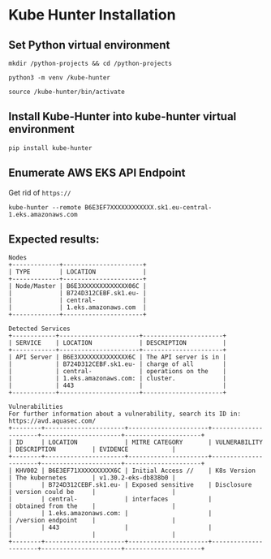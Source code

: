 # Kube Hunter Installation
## Set Python virtual environment

    mkdir /python-projects && cd /python-projects

    python3 -m venv /kube-hunter

    source /kube-hunter/bin/activate

## Install Kube-Hunter into kube-hunter virtual environment

    pip install kube-hunter

## Enumerate AWS EKS API Endpoint 
Get rid of ```https://```

    kube-hunter --remote B6E3EF7XXXXXXXXXXXX.sk1.eu-central-1.eks.amazonaws.com

## Expected results:

```
Nodes
+-------------+----------------------+
| TYPE        | LOCATION             |
+-------------+----------------------+
| Node/Master | B6E3XXXXXXXXXXXXX06C |
|             | B724D312CEBF.sk1.eu- |
|             | central-             |
|             | 1.eks.amazonaws.com  |
+-------------+----------------------+

Detected Services
+------------+----------------------+----------------------+
| SERVICE    | LOCATION             | DESCRIPTION          |
+------------+----------------------+----------------------+
| API Server | B6E3XXXXXXXXXXXXXX6C | The API server is in |
|            | B724D312CEBF.sk1.eu- | charge of all        |
|            | central-             | operations on the    |
|            | 1.eks.amazonaws.com: | cluster.             |
|            | 443                  |                      |
+------------+----------------------+----------------------+

Vulnerabilities
For further information about a vulnerability, search its ID in: 
https://avd.aquasec.com/
+--------+----------------------+----------------------+----------------------+----------------------+---------------------+
| ID     | LOCATION             | MITRE CATEGORY       | VULNERABILITY        | DESCRIPTION          | EVIDENCE            |
+--------+----------------------+----------------------+----------------------+----------------------+---------------------+
| KHV002 | B6E3EF71XXXXXXXXXX6C | Initial Access //    | K8s Version          | The kubernetes       | v1.30.2-eks-db838b0 |
|        | B724D312CEBF.sk1.eu- | Exposed sensitive    | Disclosure           | version could be     |                     |
|        | central-             | interfaces           |                      | obtained from the    |                     |
|        | 1.eks.amazonaws.com: |                      |                      | /version endpoint    |                     |
|        | 443                  |                      |                      |                      |                     |
+--------+----------------------+----------------------+----------------------+----------------------+---------------------+
```
